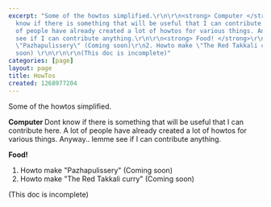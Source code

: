 ```yaml
---
excerpt: "Some of the howtos simplified.\r\n\r\n<strong> Computer </strong>\r\nDont
  know if there is something that will be useful that I can contribute here. A lot
  of people have already created a lot of howtos for various things. Anyway.. lemme
  see if I can contribute anything.\r\n\r\n<strong> Food! </strong>\r\n1. Howto make
  \"Pazhapulissery\" (Coming soon)\r\n2. Howto make \"The Red Takkali curry\" (Coming
  soon) \r\n\r\n\r\n(This doc is incomplete)"
categories: [page]
layout: page
title: HowTos
created: 1268977204
---
```

Some of the howtos simplified.

<strong> Computer </strong>
Dont know if there is something that will be useful that I can contribute here. A lot of people have already created a lot of howtos for various things. Anyway.. lemme see if I can contribute anything.

<strong> Food! </strong>
1. Howto make "Pazhapulissery" (Coming soon)
2. Howto make "The Red Takkali curry" (Coming soon) 


(This doc is incomplete)
